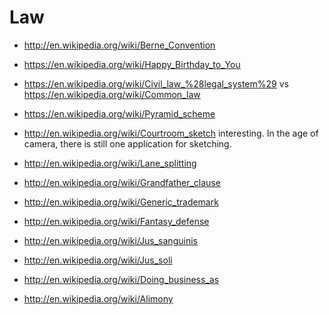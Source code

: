 # Law

-   <http://en.wikipedia.org/wiki/Berne_Convention>

-   <https://en.wikipedia.org/wiki/Happy_Birthday_to_You>

-   <https://en.wikipedia.org/wiki/Civil_law_%28legal_system%29> vs <https://en.wikipedia.org/wiki/Common_law>

-   <https://en.wikipedia.org/wiki/Pyramid_scheme>

-   <http://en.wikipedia.org/wiki/Courtroom_sketch> interesting. In the age of camera, there is still one application for sketching.

-   <http://en.wikipedia.org/wiki/Lane_splitting>

-   <http://en.wikipedia.org/wiki/Grandfather_clause>

-   <http://en.wikipedia.org/wiki/Generic_trademark>

-   <http://en.wikipedia.org/wiki/Fantasy_defense>

-   <http://en.wikipedia.org/wiki/Jus_sanguinis>

-   <http://en.wikipedia.org/wiki/Jus_soli>

-   <http://en.wikipedia.org/wiki/Doing_business_as>

-   <http://en.wikipedia.org/wiki/Alimony>
